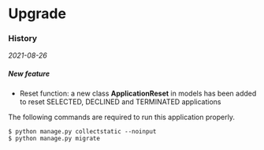 # Upgrade

### History

_2021-08-26_

##### New feature
* Reset function: a new class **ApplicationReset** in models has been added to reset SELECTED, DECLINED and TERMINATED applications

The following commands are required to run this application properly.
```
$ python manage.py collectstatic --noinput
$ python manage.py migrate
```
